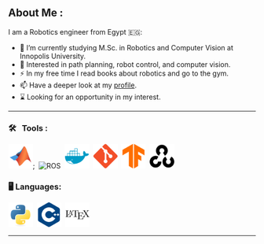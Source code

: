 

<!-- <p align="center"><a href="https://www.linkedin.com/in/kakbar"><img src="https://img.shields.io/badge/LinkedIn-blue?style=for-the-badge&logo=linkedin&logoColor=white" alt="LinkedIn Badge"></a>


<p align="center"><img src="https://komarev.com/ghpvc/?username=kakbar&style=flat-square&color=blue" alt=""></p>

<h1 align="center">hey there <img src="https://media.giphy.com/media/hvRJCLFzcasrR4ia7z/giphy.gif" width="40"></h1> -->



## About Me :

I am a Robotics engineer from Egypt :egypt::

- 🔭 I’m currently studying M.Sc. in Robotics and Computer Vision at Innopolis University.
- 🌱 Interested in path planning, robot control, and computer vision.
- ⚡ In my free time I read books about robotics and go to the gym.
- 📫 Have a deeper look at my [profile](https://ahmed-mohsen-7.github.io/).
- :hourglass: Looking for an opportunity in my interest.
---

### 🛠 &nbsp; Tools :

<p>
<img src="https://github.com/devicons/devicon/blob/master/icons/matlab/matlab-original.svg"  alt="Matlab" width="50" height="50"/>;&nbsp;
<img src="https://upload.wikimedia.org/wikipedia/commons/b/bb/Ros_logo.svg"  alt="ROS" width="50" height="50"/>&nbsp;
<img src="https://github.com/devicons/devicon/blob/master/icons/docker/docker-plain.svg"  alt="Docker" width="50" height="50"/>&nbsp;
<img src="https://github.com/devicons/devicon/blob/master/icons/git/git-plain.svg"  alt="Git" width="50" height="50"/>&nbsp;
<img src="https://github.com/devicons/devicon/blob/master/icons/tensorflow/tensorflow-original.svg"  alt="Tensorflow" width="50" height="50"/>&nbsp;
<img src="https://github.com/devicons/devicon/blob/master/icons/opencv/opencv-plain.svg"  alt="Opencv" width="50" height="50"/>&nbsp;

</p>


### :desktop_computer: Languages:
<p>
<img src="https://github.com/devicons/devicon/blob/master/icons/python/python-original.svg"  alt="Python" width="50" height="50"/>&nbsp;
<img src="https://github.com/devicons/devicon/blob/master/icons/cplusplus/cplusplus-plain.svg"  alt="Cpp" width="50" height="50"/>&nbsp;
<img src="https://github.com/devicons/devicon/blob/master/icons/latex/latex-original.svg"  alt="Latex" width="50" height="50"/>&nbsp;

</p>

<!-- <img src="https://github.com/devicons/devicon/blob/master/icons/materialui/materialui-original.svg" title="Material UI" alt="Material UI" width="40" height="40"/>&nbsp;
<img src="https://github.com/devicons/devicon/blob/master/icons/flutter/flutter-original.svg" title="Flutter" alt="Flutter" width="40" height="40"/>&nbsp;
<img src="https://github.com/devicons/devicon/blob/master/icons/redux/redux-original.svg" title="Redux" alt="Redux " width="40" height="40"/>&nbsp;
<img src="https://github.com/devicons/devicon/blob/master/icons/css3/css3-plain-wordmark.svg"  title="CSS3" alt="CSS" width="40" height="40"/>&nbsp;
<img src="https://github.com/devicons/devicon/blob/master/icons/html5/html5-original.svg" title="HTML5" alt="HTML" width="40" height="40"/>&nbsp;
<img src="https://github.com/devicons/devicon/blob/master/icons/javascript/javascript-original.svg" title="JavaScript" alt="JavaScript" width="40" height="40"/>&nbsp;
<img src="https://github.com/devicons/devicon/blob/master/icons/firebase/firebase-plain-wordmark.svg" title="Firebase" alt="Firebase" width="40" height="40"/>&nbsp;
<img src="https://github.com/devicons/devicon/blob/master/icons/gatsby/gatsby-original.svg" title="Gatsby"  alt="Gatsby" width="40" height="40"/>&nbsp;
<img src="https://github.com/devicons/devicon/blob/master/icons/mysql/mysql-original-wordmark.svg" title="MySQL"  alt="MySQL" width="40" height="40"/>&nbsp;
<img src="https://github.com/devicons/devicon/blob/master/icons/nodejs/nodejs-original-wordmark.svg" title="NodeJS" alt="NodeJS" width="40" height="40"/>&nbsp;
<img src="https://github.com/devicons/devicon/blob/master/icons/amazonwebservices/amazonwebservices-plain-wordmark.svg" title="AWS" alt="AWS" width="40" height="40"/>&nbsp;
<img src="https://www.vectorlogo.zone/logos/getpostman/getpostman-icon.svg" title="Postman"  alt="Postman" width="40" height="40"/>&nbsp;
<img src="https://github.com/devicons/devicon/blob/master/icons/git/git-original-wordmark.svg" title="Git" **alt="Git" width="40" height="40"/>&nbsp; -->


---



